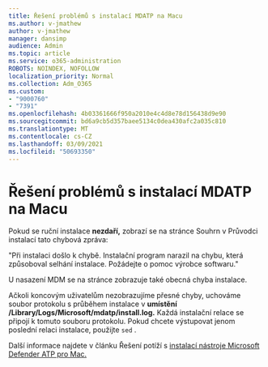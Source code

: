 ```yaml
---
title: Řešení problémů s instalací MDATP na Macu
ms.author: v-jmathew
author: v-jmathew
manager: dansimp
audience: Admin
ms.topic: article
ms.service: o365-administration
ROBOTS: NOINDEX, NOFOLLOW
localization_priority: Normal
ms.collection: Adm_O365
ms.custom:
- "9000760"
- "7391"
ms.openlocfilehash: 4b03361666f950a2010e4c4d8e78d156438d9e90
ms.sourcegitcommit: bd6a9cb5d357baee5134c0dea430afc2a035c810
ms.translationtype: MT
ms.contentlocale: cs-CZ
ms.lasthandoff: 03/09/2021
ms.locfileid: "50693350"
---
```

# <a name="troubleshoot-mdatp-installation-problems-on-a-mac"></a>Řešení problémů s instalací MDATP na Macu

Pokud se ruční instalace **nezdaří,** zobrazí se na stránce Souhrn v Průvodci instalací tato chybová zpráva:

"Při instalaci došlo k chybě. Instalační program narazil na chybu, která způsoboval selhání instalace. Požádejte o pomoc výrobce softwaru."

U nasazení MDM se na stránce zobrazuje také obecná chyba instalace.

Ačkoli koncovým uživatelům nezobrazujíme přesné chyby, uchováme soubor protokolu s průběhem instalace v **umístění /Library/Logs/Microsoft/mdatp/install.log.** Každá instalační relace se připojí k tomuto souboru protokolu. Pokud chcete výstupovat jenom poslední relaci instalace, použijte `sed` .

Další informace najdete v článku Řešení potíží s [instalací nástroje Microsoft Defender ATP pro Mac.](https://go.microsoft.com/fwlink/?linkid=2144615)
